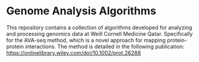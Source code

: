 # Genome Analysis Algorithms

This repository contains a collection of algorithms developed for analyzing and processing genomics data at Weill Cornell Medicine Qatar. Specifically for the AVA-seq method, which is a novel approach for mapping protein-protein interactions. The method is detailed in the following publication: https://onlinelibrary.wiley.com/doi/10.1002/prot.26288

